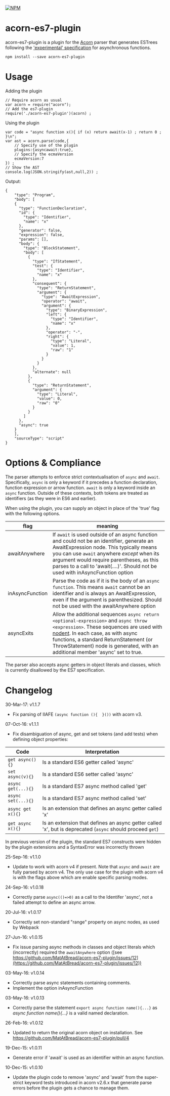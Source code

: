 [![NPM](https://nodei.co/npm/acorn-es7-plugin.png?downloads=true&downloadRank=true)](https://nodei.co/npm/acorn-es7-plugin/)

acorn-es7-plugin
======

acorn-es7-plugin is a plugin for the [Acorn](https://github.com/marijnh/acorn) parser that generates ESTrees following the ['experimental' specification](https://github.com/estree/estree/blob/master/experimental/async-functions.md) for asynchronous functions.

	npm install --save acorn-es7-plugin

Usage
=====

Adding the plugin

	// Require acorn as usual
	var acorn = require("acorn");
	// Add the es7-plugin
	require('./acorn-es7-plugin')(acorn) ;

Using the plugin

	var code = "async function x(){ if (x) return await(x-1) ; return 0 ; }\n";
	var ast = acorn.parse(code,{
		// Specify use of the plugin
		plugins:{asyncawait:true},
		// Specify the ecmaVersion
		ecmaVersion:7
	}) ;
	// Show the AST
	console.log(JSON.stringify(ast,null,2)) ;

Output:

	{
		"type": "Program",
		"body": [
		{
		  "type": "FunctionDeclaration",
		  "id": {
		    "type": "Identifier",
		    "name": "x"
		  },
		  "generator": false,
		  "expression": false,
		  "params": [],
		  "body": {
		    "type": "BlockStatement",
		    "body": [
		      {
		        "type": "IfStatement",
		        "test": {
		          "type": "Identifier",
		          "name": "x"
		        },
		        "consequent": {
		          "type": "ReturnStatement",
		          "argument": {
		            "type": "AwaitExpression",
		            "operator": "await",
		            "argument": {
		              "type": "BinaryExpression",
		              "left": {
		                "type": "Identifier",
		                "name": "x"
		              },
		              "operator": "-",
		              "right": {
		                "type": "Literal",
		                "value": 1,
		                "raw": "1"
		              }
		            }
		          }
		        },
		        "alternate": null
		      },
		      {
		        "type": "ReturnStatement",
		        "argument": {
		          "type": "Literal",
		          "value": 0,
		          "raw": "0"
		        }
		      }
		    ]
		  },
		  "async": true
		}
		],
		"sourceType": "script"
	}

Options & Compliance
====================
The parser attempts to enforce strict contextualisation of `async` and `await`. Specifically, `async` is only a keyword if it precedes a function declaration, function expression or arrow function. `await` is only a keyword inside an `async` function. Outside of these contexts, both tokens are treated as identifiers (as they were in ES6 and earlier).

When using the plugin, you can supply an object in place of the 'true' flag with the following options.

| flag | meaning |
|------|---------|
| awaitAnywhere | If `await` is used outside of an async function and could not be an identifier, generate an AwaitExpression node. This typically means you can use `await` anywhere _except_ when its argument would require parentheses, as this parses to a call to 'await(....)'. Should not be used with inAsyncFunction option |
| inAsyncFunction | Parse the code as if it is the body of an `async function`. This means `await` cannot be an identifier and is always an AwaitExpression, even if the argument is parenthesized. Should not be used with the awaitAnywhere option |
| asyncExits | Allow the additional sequences `async return <optional-expression>` and `async throw <expression>`. These sequences are used with [nodent](https://github.com/MatAtBread/nodent). In each case, as with async functions, a standard ReturnStatement (or ThrowStatement) node is generated, with an additional member 'async' set to true.

The parser also accepts async getters in object literals and classes, which is currently disallowed by the ES7 specification.

Changelog
=========

30-Mar-17: v1.1.7

- Fix parsing of IIAFE `(async function (){  }())` with acorn v3.

07-Oct-16: v1.1.1

- Fix disambiguation of async, get and set tokens (and add tests) when defining object properties:

| Code	| Interpretation
|-----------------------|-------------------------|
|	`get async(){}`		|	Is a standard ES6 getter called 'async'
|	`set async(v){}`	|	Is a standard ES6 setter called 'async'
|	`async get(...){}`	|	Is a standard ES7 async method called 'get'
|	`async set(...){}`	|	Is a standard ES7 async method called 'set'
|	`async get x(){}`	|	Is an extension that defines an async getter called 'x'
|	`get async x(){}`	|	Is an extension that defines an async getter called 'x', but is deprecated (`async` should proceed `get`)

In previous version of the plugin, the standard ES7 constructs were hidden by the plugin extensions and a SyntaxError was incorrectly thrown

25-Sep-16: v1.1.0

- Update to work with acorn v4 if present. Note that `async` and `await` are fully parsed by acorn v4. The only use case for the plugin with acorn v4 is with the flags above which are enable specific parsing modes. 

24-Sep-16: v1.0.18

- Correctly parse `async(()=>0)` as a call to the Identifer 'async', not a failed attempt to define an async arrow.

20-Jul-16: v1.0.17

- Correctly set non-standard "range" property on async nodes, as used by Webpack

27-Jun-16: v1.0.15

- Fix issue parsing async methods in classes and object literals which (incorrectly) required the `awaitAnywhere` option ([see https://github.com/MatAtBread/acorn-es7-plugin/issues/12](https://github.com/MatAtBread/acorn-es7-plugin/issues/12))

03-May-16: v1.0.14

- Correctly parse async statements containing comments.
- Implement the option inAsyncFunction

03-May-16: v1.0.13

- Correctly parse the statement `export async function name(){...}` as _async function name(){...}_ is a valid named declaration.

26-Feb-16: v1.0.12

- Updated to return the original acorn object on installation. See https://github.com/MatAtBread/acorn-es7-plugin/pull/4

19-Dec-15: v1.0.11

- Generate error if 'await' is used as an identifier within an async function.

10-Dec-15: v1.0.10

- Update the plugin code to remove 'async' and 'await' from the super-strict keyword tests introduced in acorn v2.6.x that generate parse errors before the plugin gets a chance to manage them.
